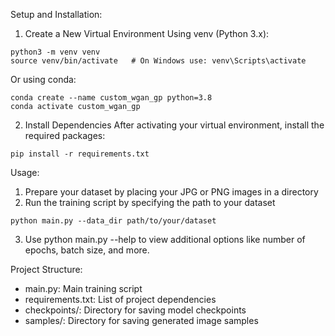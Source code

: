Setup and Installation:

1) Create a New Virtual Environment
Using venv (Python 3.x):
```
python3 -m venv venv
source venv/bin/activate   # On Windows use: venv\Scripts\activate
```
Or using conda:
```
conda create --name custom_wgan_gp python=3.8
conda activate custom_wgan_gp
```

2) Install Dependencies
After activating your virtual environment, install the required packages:
```
pip install -r requirements.txt
```
Usage:
1) Prepare your dataset by placing your JPG or PNG images in a directory
2) Run the training script by specifying the path to your dataset
```
python main.py --data_dir path/to/your/dataset
```
3) Use python main.py --help to view additional options like number of epochs, batch size, and more.

Project Structure:
- main.py: Main training script
- requirements.txt: List of project dependencies
- checkpoints/: Directory for saving model checkpoints
- samples/: Directory for saving generated image samples
